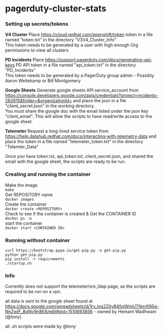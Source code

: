 # pagerduty-cluster-stats

### Setting up secrets/tokens
**V4 Cluster**
Place https://cloud.redhat.com/openshift/token token in a file named "token.txt" in the directory "V3V4_Cluster_Info"<br/>
This token needs to be generated by a user with high enough Org permissions to view all clusters

**PD Incidents**
Place https://support.pagerduty.com/docs/generating-api-keys PD API token in a file named "api_token.txt" in the directory "PD_Incidents"<br/>
This token needs to be generated by a PagerDuty group admin - Possibly Aaron Weitekamp or Bill Montgomery

**Google Sheets**
Generate google sheets API service_account from https://console.developers.google.com/apis/credentials?project=incidents-282615&folder=&organizationId= and place the json in a file "client_secret.json" in the working directory.<br/>
You must share the google doc with the email listed under the json key "client_email". This will allow the scripts to have read/write access to the google sheet.

**Telemeter**
Request a long-lived service token from https://help.datahub.redhat.com/docs/interacting-with-telemetry-data and place the token in a file named "telemeter_token.txt" in the directory "Telemter_Data"

Once you have token.txt, api_token.txt, client_secret.json, and shared the email with the google sheet, the scripts are ready to be run.

### Creating and running the container
Make the image<br/>
`make`<br/>
Get REPOSITORY name<br/>
`docker images`<br/>
Create the container<br/>
`docker create <REPOSITORY>`<br/>
Check to see if the container is created & Get the CONTAINER ID<br/>
`docker ps -a`<br/>
start the container<br/>
`docker start <CONTAINER ID>`<br/>

### Running without container
`curl https://bootstrap.pypa.io/get-pip.py -o get-pip.py`<br/>
`python get-pip.py`<br/>
`pip install -r requirements`<br/>
`./startup.sh`<br/>

### Info

Currently does not support the telemeter/sre_ldap page, as the scripts are required to be run on a vpn.

all data is sent to the google sheet found at https://docs.google.com/spreadsheets/d/1ry_tos2ZityB4futWmUTNmXN5q-NnZwIF_BqNv9n8E8/edit#gid=1510693856 - owned by Hemant Wadhwani (@tony)

all .sh scripts were made by @tony
